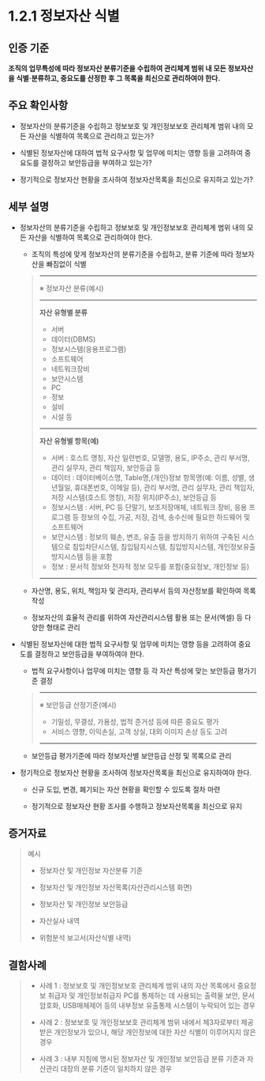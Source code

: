 # 1.2.1 정보자산 식별

## 인증 기준

**조직의 업무특성에 따라 정보자산 분류기준을 수립하여 관리체계 범위 내 모든 정보자산을 식별·분류하고, 중요도를 산정한 후 그 목록을 최신으로 관리하여야 한다.**

## 주요 확인사항

- 정보자산의 분류기준을 수립하고 정보보호 및 개인정보보호 관리체계 범위 내의 모든 자산을 식별하여 목록으로 관리하고 있는가?

- 식별된 정보자산에 대하여 법적 요구사항 및 업무에 미치는 영향 등을 고려하여 중요도를 결정하고 보안등급을 부여하고 있는가?

- 정기적으로 정보자산 현황을 조사하여 정보자산목록을 최신으로 유지하고 있는가?

## 세부 설명

- 정보자산의 분류기준을 수립하고 정보보호 및 개인정보보호 관리체계 범위 내의 모든 자산을 식별하여 목록으로 관리하여야 한다.

    - 조직의 특성에 맞게 정보자산의 분류기준을 수립하고, 분류 기준에 따라 정보자산을 빠짐없이 식별
    >
    > ---
    >
    > ※ 정보자산 분류(예시)
    >
    > ---
    >
    > **자산 유형별 분류**
    >
    > - 서버
    > - 데이터(DBMS)
    > - 정보시스템(응용프로그램)
    > - 소프트웨어
    > - 네트워크장비
    > - 보안시스템
    > - PC
    > - 정보
    > - 설비
    > - 시설 등
    >
    > ---
    >
    > **자산 유형별 항목(예)**
    >
    > - 서버 : 호스트 명칭, 자산 일련번호, 모델명, 용도, IP주소, 관리 부서명, 관리 실무자, 관리 책임자, 보안등급 등
    > - 데이터 : 데이터베이스명, Table명,(개인)정보 항목명(예: 이름, 성별, 생년월일, 휴대폰번호, 이메일 등), 관리 부서명, 관리 실무자, 관리 책임자, 저장 시스템(호스트 명칭), 저장 위치(IP주소), 보안등급 등
    > - 정보시스템 : 서버, PC 등 단말기, 보조저장매체, 네트워크 장비, 응용 프로그램 등 정보의 수집, 가공, 저장, 검색, 송수신에 필요한 하드웨어 및 소프트웨어
    > - 보안시스템 : 정보의 훼손, 변조, 유출 등을 방지하기 위하여 구축된 시스템으로 침입차단시스템, 침입탐지시스템, 침입방지시스템, 개인정보유출방지시스템 등을 포함
    > - 정보 : 문서적 정보와 전자적 정보 모두를 포함(중요정보, 개인정보 등)
    >
    > ---

    - 자산명, 용도, 위치, 책임자 및 관리자, 관리부서 등의 자산정보를 확인하여 목록 작성

    - 정보자산의 효율적 관리를 위하여 자산관리시스템 활용 또는 문서(엑셀) 등 다양한 형태로 관리

- 식별된 정보자산에 대한 법적 요구사항 및 업무에 미치는 영향 등을 고려하여 중요도를 결정하고 보안등급을 부여하여야 한다.

    - 법적 요구사항이나 업무에 미치는 영향 등 각 자산 특성에 맞는 보안등급 평가기준 결정
    >
    > ---
    >
    > ※ 보안등급 산정기준(예시)
    >
    > - 기밀성, 무결성, 가용성, 법적 준거성 등에 따른 중요도 평가
    > - 서비스 영향, 이익손실, 고객 상실, 대외 이미지 손상 등도 고려
    >
    > ---

    - 보안등급 평가기준에 따라 정보자산별 보안등급 산정 및 목록으로 관리

- 정기적으로 정보자산 현황을 조사하여 정보자산목록을 최신으로 유지하여야 한다.

    - 신규 도입, 변경, 폐기되는 자산 현황을 확인할 수 있도록 절차 마련

    - 정기적으로 정보자산 현황 조사를 수행하고 정보자산목록을 최신으로 유지

## 증거자료

> 예시
>
> - 정보자산 및 개인정보 자산분류 기준
>
> - 정보자산 및 개인정보 자산목록(자산관리시스템 화면)
>
> - 정보자산 및 개인정보 보안등급
>
> - 자산실사 내역
>
> - 위험분석 보고서(자산식별 내역)

## 결함사례

> - 사례 1 : 정보보호 및 개인정보보호 관리체계 범위 내의 자산 목록에서 중요정보 취급자 및 개인정보취급자 PC를 통제하는 데 사용되는 출력물 보안, 문서암호화, USB매체제어 등의 내부정보 유출통제 시스템이 누락되어 있는 경우
>
> - 사례 2 : 정보보호 및 개인정보보호 관리체계 범위 내에서 제3자로부터 제공받은 개인정보가 있으나, 해당 개인정보에 대한 자산 식별이 이루어지지 않은 경우
>
> - 사례 3 : 내부 지침에 명시된 정보자산 및 개인정보 보안등급 분류 기준과 자산관리 대장의 분류 기준이 일치하지 않은 경우
